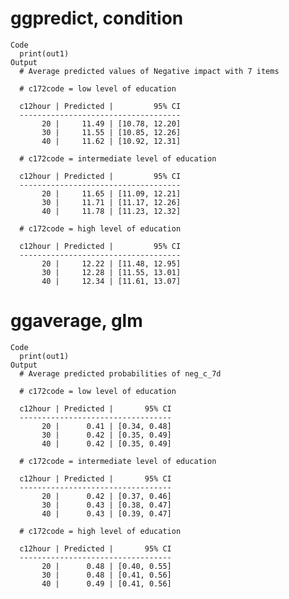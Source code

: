 # ggpredict, condition

    Code
      print(out1)
    Output
      # Average predicted values of Negative impact with 7 items
      
      # c172code = low level of education
      
      c12hour | Predicted |         95% CI
      ------------------------------------
           20 |     11.49 | [10.78, 12.20]
           30 |     11.55 | [10.85, 12.26]
           40 |     11.62 | [10.92, 12.31]
      
      # c172code = intermediate level of education
      
      c12hour | Predicted |         95% CI
      ------------------------------------
           20 |     11.65 | [11.09, 12.21]
           30 |     11.71 | [11.17, 12.26]
           40 |     11.78 | [11.23, 12.32]
      
      # c172code = high level of education
      
      c12hour | Predicted |         95% CI
      ------------------------------------
           20 |     12.22 | [11.48, 12.95]
           30 |     12.28 | [11.55, 13.01]
           40 |     12.34 | [11.61, 13.07]

# ggaverage, glm

    Code
      print(out1)
    Output
      # Average predicted probabilities of neg_c_7d
      
      # c172code = low level of education
      
      c12hour | Predicted |       95% CI
      ----------------------------------
           20 |      0.41 | [0.34, 0.48]
           30 |      0.42 | [0.35, 0.49]
           40 |      0.42 | [0.35, 0.49]
      
      # c172code = intermediate level of education
      
      c12hour | Predicted |       95% CI
      ----------------------------------
           20 |      0.42 | [0.37, 0.46]
           30 |      0.43 | [0.38, 0.47]
           40 |      0.43 | [0.39, 0.47]
      
      # c172code = high level of education
      
      c12hour | Predicted |       95% CI
      ----------------------------------
           20 |      0.48 | [0.40, 0.55]
           30 |      0.48 | [0.41, 0.56]
           40 |      0.49 | [0.41, 0.56]

